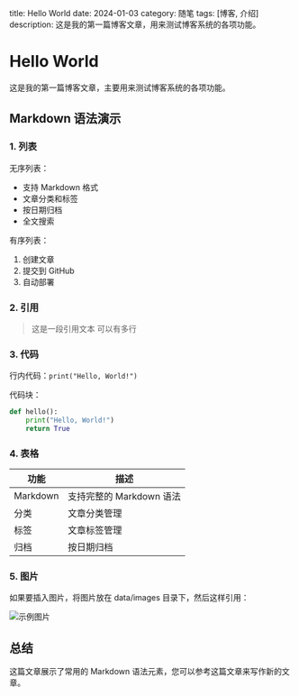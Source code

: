title: Hello World
date: 2024-01-03
category: 随笔
tags: [博客, 介绍]
description: 这是我的第一篇博客文章，用来测试博客系统的各项功能。

# Hello World

这是我的第一篇博客文章，主要用来测试博客系统的各项功能。

## Markdown 语法演示

### 1. 列表

无序列表：
- 支持 Markdown 格式
- 文章分类和标签
- 按日期归档
- 全文搜索

有序列表：
1. 创建文章
2. 提交到 GitHub
3. 自动部署

### 2. 引用

> 这是一段引用文本
> 可以有多行

### 3. 代码

行内代码：`print("Hello, World!")`

代码块：
```python
def hello():
    print("Hello, World!")
    return True
```

### 4. 表格

| 功能 | 描述 |
|------|------|
| Markdown | 支持完整的 Markdown 语法 |
| 分类 | 文章分类管理 |
| 标签 | 文章标签管理 |
| 归档 | 按日期归档 |

### 5. 图片

如果要插入图片，将图片放在 data/images 目录下，然后这样引用：

![示例图片](/images/example.jpg)

## 总结

这篇文章展示了常用的 Markdown 语法元素，您可以参考这篇文章来写作新的文章。
